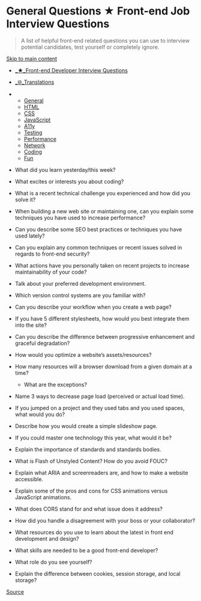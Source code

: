 # General Questions ★ Front-end Job Interview Questions

> A list of helpful front-end related questions you can use to interview potential candidates, test yourself or completely ignore.

[Skip to main content](#main-content)

*   [_★_Front-end Developer Interview Questions](chrome-extension://cjedbglnccaioiolemnfhjncicchinao/ "Home")
*   [_🌐_Translations](chrome-extension://cjedbglnccaioiolemnfhjncicchinao/translations "Translations")

*   *   [General](chrome-extension://cjedbglnccaioiolemnfhjncicchinao/questions/general-questions/ "General Questions")
    *   [HTML](chrome-extension://cjedbglnccaioiolemnfhjncicchinao/questions/html-questions/ "HTML Questions")
    *   [CSS](chrome-extension://cjedbglnccaioiolemnfhjncicchinao/questions/css-questions/ "CSS Questions")
    *   [JavaScript](chrome-extension://cjedbglnccaioiolemnfhjncicchinao/questions/javascript-questions/ "JavaScript Questions")
    *   [A11y](https://scottaohara.github.io/accessibility_interview_questions/ "Accessibility Questions (external link)")
    *   [Testing](chrome-extension://cjedbglnccaioiolemnfhjncicchinao/questions/testing-questions/ "Testing Questions")
    *   [Performance](chrome-extension://cjedbglnccaioiolemnfhjncicchinao/questions/performance-questions/ "Performance Questions")
    *   [Network](chrome-extension://cjedbglnccaioiolemnfhjncicchinao/questions/network-questions/ "Network Questions")
    *   [Coding](chrome-extension://cjedbglnccaioiolemnfhjncicchinao/questions/coding-questions/ "Coding Questions")
    *   [Fun](chrome-extension://cjedbglnccaioiolemnfhjncicchinao/questions/fun-questions/ "Fun Questions")

*   What did you learn yesterday/this week?
*   What excites or interests you about coding?
*   What is a recent technical challenge you experienced and how did you solve it?
*   When building a new web site or maintaining one, can you explain some techniques you have used to increase performance?
*   Can you describe some SEO best practices or techniques you have used lately?
*   Can you explain any common techniques or recent issues solved in regards to front-end security?
*   What actions have you personally taken on recent projects to increase maintainability of your code?
*   Talk about your preferred development environment.
*   Which version control systems are you familiar with?
*   Can you describe your workflow when you create a web page?
*   If you have 5 different stylesheets, how would you best integrate them into the site?
*   Can you describe the difference between progressive enhancement and graceful degradation?
*   How would you optimize a website’s assets/resources?
*   How many resources will a browser download from a given domain at a time?
    *   What are the exceptions?
*   Name 3 ways to decrease page load (perceived or actual load time).
*   If you jumped on a project and they used tabs and you used spaces, what would you do?
*   Describe how you would create a simple slideshow page.
*   If you could master one technology this year, what would it be?
*   Explain the importance of standards and standards bodies.
*   What is Flash of Unstyled Content? How do you avoid FOUC?
*   Explain what ARIA and screenreaders are, and how to make a website accessible.
*   Explain some of the pros and cons for CSS animations versus JavaScript animations.
*   What does CORS stand for and what issue does it address?
*   How did you handle a disagreement with your boss or your collaborator?
*   What resources do you use to learn about the latest in front end development and design?
*   What skills are needed to be a good front-end developer?
*   What role do you see yourself?
*   Explain the difference between cookies, session storage, and local storage?


[Source](http://localhost:9090/questions/general-questions/)